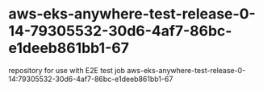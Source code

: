 # aws-eks-anywhere-test-release-0-14-79305532-30d6-4af7-86bc-e1deeb861bb1-67
repository for use with E2E test job aws-eks-anywhere-test-release-0-14:79305532-30d6-4af7-86bc-e1deeb861bb1-67
